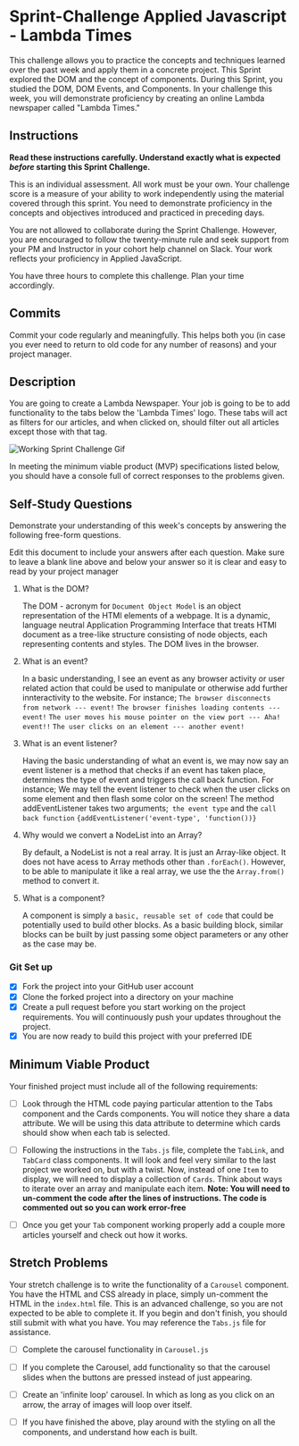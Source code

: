 # Sprint-Challenge Applied Javascript - Lambda Times

This challenge allows you to practice the concepts and techniques learned over the past week and apply them in a concrete project. This Sprint explored the DOM and the concept of components. During this Sprint, you studied the DOM, DOM Events, and Components. In your challenge this week, you will demonstrate proficiency by creating an online Lambda newspaper called "Lambda Times."

## Instructions

**Read these instructions carefully. Understand exactly what is expected _before_ starting this Sprint Challenge.**

This is an individual assessment. All work must be your own. Your challenge score is a measure of your ability to work independently using the material covered through this sprint. You need to demonstrate proficiency in the concepts and objectives introduced and practiced in preceding days.

You are not allowed to collaborate during the Sprint Challenge. However, you are encouraged to follow the twenty-minute rule and seek support from your PM and Instructor in your cohort help channel on Slack. Your work reflects your proficiency in Applied JavaScript.

You have three hours to complete this challenge. Plan your time accordingly.

## Commits

Commit your code regularly and meaningfully. This helps both you (in case you ever need to return to old code for any number of reasons) and your project manager.

## Description

You are going to create a Lambda Newspaper. Your job is going to be to add functionality to the tabs below the 'Lambda Times' logo. These tabs will act as filters for our articles, and when clicked on, should filter out all articles except those with that tag.

![Working Sprint Challenge Gif](./Sprint-Challenge.gif 'Example of working project')

In meeting the minimum viable product (MVP) specifications listed below, you should have a console full of correct responses to the problems given.

## Self-Study Questions

Demonstrate your understanding of this week's concepts by answering the following free-form questions.

Edit this document to include your answers after each question. Make sure to leave a blank line above and below your answer so it is clear and easy to read by your project manager

1. What is the DOM?

    The DOM - acronym for `Document Object Model` is an object representation of the HTMl elements of a webpage. It is a dynamic, language neutral Application Programming Interface that treats HTMl document as a tree-like structure consisting of node objects, each representing contents and styles. The DOM lives in the browser.

2. What is an event?

    In a basic understanding, I see an event as any browser activity or user related action that could be used to manipulate or otherwise add further innteractivity to the website. For instance;
    `The browser disconnects from network --- event!`
    `The browser finishes loading contents --- event!`
    `The user moves his mouse pointer on the view port --- Aha! event!!`
    `The user clicks on an element --- another event!`

3. What is an event listener?

    Having the basic understanding of what an event is, we may now say an event listener is a method that checks if an event has taken place, determines the type of event and triggers the call back function. For instance;
    We may tell the event listener to check when the user clicks on some element and then flash some color on the screen! The method addEventListener takes two arguments;` the event type` and the `call back function` `{addEventListener('event-type', 'function())}`

4. Why would we convert a NodeList into an Array?

    By default, a NodeList is not a real array. It is just an Array-like object. It does not have acess to Array methods other than `.forEach()`. However, to be able to manipulate it like a real array, we use the the `Array.from()` method to convert it.

5. What is a component?

    A component is simply a `basic, reusable set of code` that could be potentially used to build other blocks. As a basic building block, similar blocks can be built by just passing some object parameters or any other as the case may be.

### Git Set up

* [X] Fork the project into your GitHub user account
* [X] Clone the forked project into a directory on your machine
* [X] Create a pull request before you start working on the project requirements.  You will continuously push your updates throughout the project.
* [X] You are now ready to build this project with your preferred IDE

## Minimum Viable Product

Your finished project must include all of the following requirements:

* [ ] Look through the HTML code paying particular attention to the Tabs component and the Cards components. You will notice they share a data attribute. We will be using this data attribute to determine which cards should show when each tab is selected.

* [ ] Following the instructions in the `Tabs.js` file, complete the `TabLink`, and `TabCard` class components. It will look and feel very similar to the last project we worked on, but with a twist. Now, instead of one `Item` to display, we will need to display a collection of `Cards`. Think about ways to iterate over an array and manipulate each item.  **Note: You will need to un-comment the code after the lines of instructions.  The code is commented out so you can work error-free**

* [ ] Once you get your `Tab` component working properly add a couple more articles yourself and check out how it works.

## Stretch Problems

Your stretch challenge is to write the functionality of a `Carousel` component. You have the HTML and CSS already in place, simply un-comment the HTML in the `index.html` file. This is an advanced challenge, so you are not expected to be able to complete it. If you begin and don't finish, you should still submit with what you have. You may reference the `Tabs.js` file for assistance.

* [ ] Complete the carousel functionality in `Carousel.js`

* [ ] If you complete the Carousel, add functionality so that the carousel slides when the buttons are pressed instead of just appearing.

* [ ] Create an 'infinite loop' carousel. In which as long as you click on an arrow, the array of images will loop over itself.

* [ ] If you have finished the above, play around with the styling on all the components, and understand how each is built.
